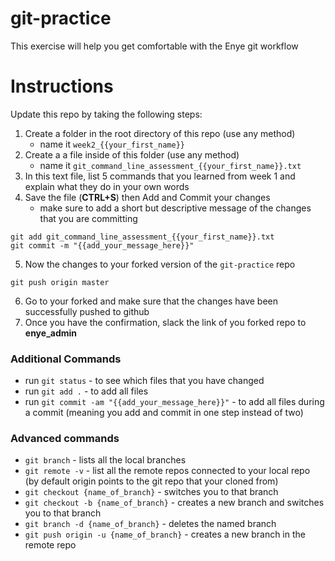 # git-practice
This exercise will help you get comfortable with the Enye git workflow

# Instructions
Update this repo by taking the following steps:
  1. Create a folder in the root directory of this repo (use any method)
      - name it `week2_{{your_first_name}}`
  2. Create a a file inside of this folder (use any method)
      - name it `git_command_line_assessment_{{your_first_name}}.txt`
  3. In this text file, list 5 commands that you learned from week 1 and explain what they do in your own words
  4. Save the file (__CTRL+S__) then Add and Commit your changes
      - make sure to add a short but descriptive message of the changes that you are committing
  ```
  git add git_command_line_assessment_{{your_first_name}}.txt
  git commit -m "{{add_your_message_here}}"
  ```
  5. Now the changes to your forked version of the `git-practice` repo
  ```
  git push origin master
  ```
  6. Go to your forked and make sure that the changes have been successfully pushed to github
  7. Once you have the confirmation, slack the link of you forked repo to __enye_admin__


### Additional Commands
  * run `git status` - to see which files that you have changed
  * run `git add .` - to add all files
  * run `git commit -am "{{add_your_message_here}}"` - to add all files during a commit (meaning you add and commit in one step instead of two)

### Advanced commands
  * `git branch` - lists all the local branches
  * `git remote -v` - list all the remote repos connected to your local repo (by default origin points to the git repo that your cloned from)
  * `git checkout {name_of_branch}` - switches you to that branch
  * `git checkout -b {name_of_branch}` - creates a new branch and switches you to that branch
  * `git branch -d {name_of_branch}` - deletes the named branch
  * `git push origin -u {name_of_branch}` - creates a new branch in the remote repo
